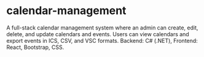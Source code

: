 # calendar-management
 A full-stack calendar management system where an admin can create, edit, delete, and update calendars and events. Users can view calendars and export events in ICS, CSV, and VSC formats. Backend: C# (.NET), Frontend: React, Bootstrap, CSS.
